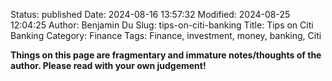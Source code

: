 Status: published
Date: 2024-08-16 13:57:32
Modified: 2024-08-25 12:04:25
Author: Benjamin Du
Slug: tips-on-citi-banking
Title: Tips on Citi Banking
Category: Finance
Tags: Finance, investment, money, banking, Citi

**Things on this page are fragmentary and immature notes/thoughts of the author. Please read with your own judgement!**